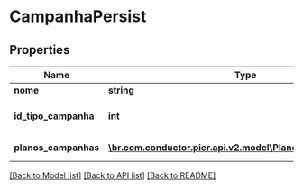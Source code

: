 # CampanhaPersist

## Properties
Name | Type | Description | Notes
------------ | ------------- | ------------- | -------------
**nome** | **string** | Nome da campanha. | [optional] 
**id_tipo_campanha** | **int** | C\u00F3digo de Identifica\u00E7\u00E3o do tipo da campanha. | [optional] 
**planos_campanhas** | [**\br.com.conductor.pier.api.v2.model\PlanoCampanhaPersist[]**](PlanoCampanhaPersist.md) | Lista com os planos de campanha. | [optional] 

[[Back to Model list]](../README.md#documentation-for-models) [[Back to API list]](../README.md#documentation-for-api-endpoints) [[Back to README]](../README.md)


